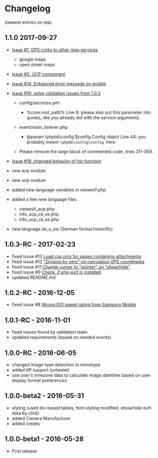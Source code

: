 # Changelog

(newest entries on top)

## 1.1.0 2017-09-27
- [Issue #1: GPS-Links to other map services](https://github.com/canonknipser/viewexif/issues/1)

	- google maps
	- open street maps

- [Issue #2: UCP component](https://github.com/canonknipser/viewexif/issues/2)


- [Issue #14: Enhanced error message on enable](https://github.com/canonknipser/viewexif/issues/14)


- [Issue #16: solve validation issues from 1.0.3](https://github.com/canonknipser/viewexif/issues/16)

	-  config/services.yml
		- %core.root_path%
		Line 8: please also put this parameter into quotes, like you already did with the service arguments.

	- event/main_listener.php
		* @param \phpbb\config	$config		Config object
		Line 44: you probably meant `\phpbb\config\config `here.

	- Please remove the  large block of commented code, lines 311-359.

- [Issue #18: changed behavior of list-function](https://github.com/canonknipser/viewexif/issues/18)


- new acp module
- new ucp module
- added new language variables in viewexif.php
- added a few new language files

	- viewexif_acp.php
	- info_acp_ck_ve.php
	- info_ucp_ck_ve.php

- new language *de_x_sie* (German formal honorific)

## 1.0.3-RC - 2017-02-23
- fixed issue #13 [Load css only for pages containing attachments](https://github.com/canonknipser/viewexif/issues/13)
- fixed issue #12 ["Division by zero" on calculation GPS coordinates](https://github.com/canonknipser/viewexif/issues/12)
- fixed issue #11 [Change cursor to "pointer" on "show/hide"](https://github.com/canonknipser/viewexif/issues/11)
- fixed issue #9 [Check, if php-exif is installed](https://github.com/canonknipser/viewexif/issues/9)
- updated README.md

## 1.0.2-RC - 2016-12-05
- fixed issue #8 [Wrong ISO speed rating from Samsung Mobile](https://github.com/canonknipser/viewexif/issues/8)

## 1.0.1-RC - 2016-11-01
- fixed issues found by validation team
- updated requirements (based on needed events)

## 1.0.0-RC - 2016-06-05

- changed image type detection to mimetype
- added tiff support (untestet)
- use user's timezone data to calculate image datetime based on user display format preferences

## 1.0.0-beta2 - 2016-05-31

- styling (used div-based tables, font-styling modified, show/hide exif-data by click)
- added Camera Manufacturer
- added credits

## 1.0.0-beta1 - 2016-05-28

- First release
